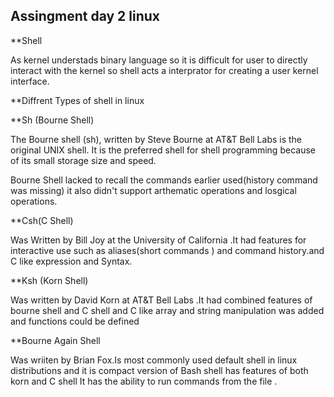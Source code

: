 ## Assingment day 2 linux

**Shell

As kernel understads binary language so it is difficult for user to directly 
interact with the kernel so shell acts a interprator for creating a user kernel
interface.


**Diffrent Types of shell in linux

**Sh (Bourne Shell)

The Bourne shell (sh), written by Steve Bourne at AT&T Bell Labs is the original UNIX shell. It is the preferred shell for shell programming because of its small storage size and speed.

Bourne Shell lacked to recall the commands earlier used(history command was missing)  it also didn't support arthematic operations and losgical operations.


**Csh(C Shell)

Was Written by Bill Joy at the University of California .It had features for interactive use such as aliases(short commands ) and command history.and C like expression and Syntax.

 

**Ksh  (Korn Shell)

Was written by David Korn at AT&T Bell Labs .It had combined features of bourne shell and C shell and C like array and string manipulation was added and functions could be defined 





**Bourne Again Shell 

Was wriiten by Brian Fox.Is  most commonly used default shell in linux distributions and it is compact version of Bash shell has features of both korn and C shell
It has the ability to run commands from the file .


